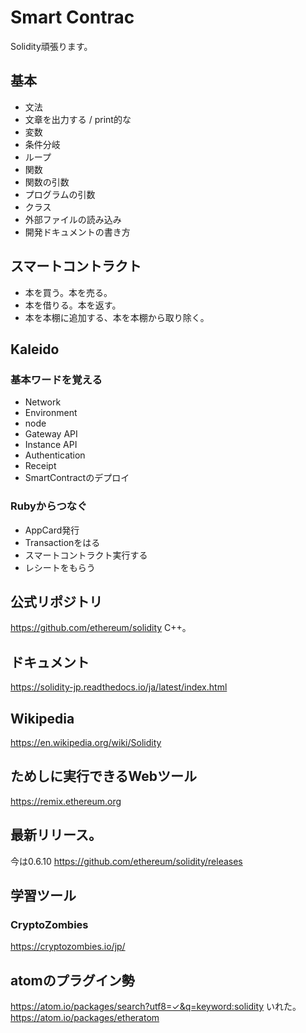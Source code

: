# Smart Contrac
Solidity頑張ります。

## 基本
- 文法
- 文章を出力する / print的な
- 変数
- 条件分岐
- ループ
- 関数
- 関数の引数
- プログラムの引数
- クラス
- 外部ファイルの読み込み
- 開発ドキュメントの書き方

## スマートコントラクト
- 本を買う。本を売る。
- 本を借りる。本を返す。
- 本を本棚に追加する、本を本棚から取り除く。

## Kaleido
### 基本ワードを覚える
- Network
- Environment
- node
- Gateway API
- Instance API
- Authentication
- Receipt
- SmartContractのデプロイ

### Rubyからつなぐ
- AppCard発行
- Transactionをはる
- スマートコントラクト実行する
- レシートをもらう

## 公式リポジトリ
https://github.com/ethereum/solidity
C++。

## ドキュメント
https://solidity-jp.readthedocs.io/ja/latest/index.html

## Wikipedia
https://en.wikipedia.org/wiki/Solidity

## ためしに実行できるWebツール
https://remix.ethereum.org

## 最新リリース。
今は0.6.10
https://github.com/ethereum/solidity/releases

## 学習ツール
### CryptoZombies
https://cryptozombies.io/jp/

## atomのプラグイン勢
https://atom.io/packages/search?utf8=✓&q=keyword:solidity
いれた。
https://atom.io/packages/etheratom
